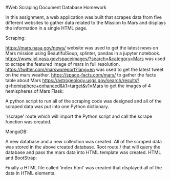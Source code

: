 #Web Scraping Document Database Homework

In this assignment, a web application was built that scrapes data from five different websites to gather data related to the Mission to Mars and displays the information in a single HTML page.

Scraping:

https://mars.nasa.gov/news/ website was used to get the latest news on Mars mission using BeautifulSoup, splinter, pandas in a jupyter notebook.
https://www.jpl.nasa.gov/spaceimages/?search=&category=Mars was used to scrape the featured image of mars in full resolution.
https://twitter.com/marswxreport?lang=en was used to get the latest tweet on the mars weather.
https://space-facts.com/mars/ to gather the facts table about Mars
https://astrogeology.usgs.gov/search/results?q=hemisphere+enhanced&k1=target&v1=Mars to get the images of 4 hemispheres of Mars
Flask:

A python script to run all of the scraping code was designed and all of the scraped data was put into one Python dictionary.

'/scrape' route which will import the Python script and call the scrape function was created.

MongoDB:

A new database and a new collection was created.
All of the scraped data was stored in the above created database.
Root route / that will query the database and pass the mars data into HTML template was created.
HTML and BootStrap:

Finally a HTML file called 'index.html' was created that displayed all of the data in HTML elements.
